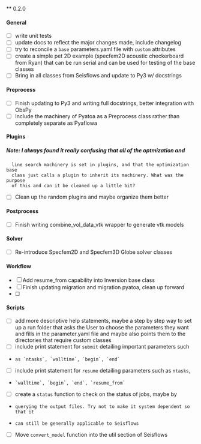 ** 0.2.0
#### General
- [ ] write unit tests
- [ ] update docs to reflect the major changes made, include changelog
- [ ] try to reconcile a `base` parameters.yaml file with `custom` attributes
- [ ] create a simple pet 2D example (specfem2D acoustic checkerboard from Ryan)
      that can be run serial and can be used for testing of the base classes
- [ ] Bring in all classes from Seisflows and update to Py3 w/ docstrings

#### Preprocess
- [ ] Finish updating to Py3 and writing full docstrings, better integration 
      with ObsPy
- [ ] Include the machinery of Pyatoa as a Preprocess class rather than 
      completely separate as Pyaflowa

#### Plugins
##### Note: I always found it really confusing that all of the optmization and 
      line search machinery is set in plugins, and that the optimization base
      class just calls a plugin to inherit its machinery. What was the purpose
      of this and can it be cleaned up a little bit?

- [ ] Clean up the random plugins and maybe organize them better

#### Postprocess
- [ ] Finish writing combine_vol_data_vtk wrapper to generate vtk models

#### Solver
- [ ] Re-introduce Specfem2D and Specfem3D Globe solver classes

#### Workflow
- [ ] Add resume_from capability into Inversion base class
- [ ] Finish updating migration and migration pyatoa, clean up forward
- [ ] 

#### Scripts
- [ ] add more descriptive help statements, maybe a step by step way to set up a
      run folder that asks the User to choose the parameters they want and fills
      in the parameter.yaml file and maybe also points them to the directories
      that require custom classes
- [ ] include print statement for `submit` detailing important parameters such
-     as `ntasks`, `walltime`, `begin`, `end`
- [ ] include print statement for `resume` detailing parameters such as `ntasks`,
-     `walltime`, `begin`, `end`, `resume_from`
- [ ] create a `status` function to check on the status of jobs, maybe by 
-     querying the output files. Try not to make it system dependent so that it
-     can still be generally applicable to Seisflows
- [ ] Move `convert_model` function into the util section of Seisflows


